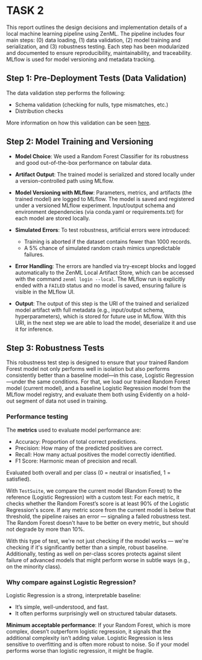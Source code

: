 # TASK 2

This report outlines the design decisions and implementation details of a local machine learning pipeline using ZenML. The pipeline includes four main steps: (0) data loading,  (1) data validation, (2) model training and serialization, and (3) robustness testing. Each step has been modularized and documented to ensure reproducibility, maintainability, and traceability. MLflow is used for model versioning and metadata tracking.

## Step 1: Pre-Deployment Tests (Data Validation)

The data validation step performs the following:
- Schema validation (checking for nulls, type mismatches, etc.)
- Distribution checks

More information on how this validation can be seen [here](Task_1.md).


## Step 2: Model Training and Versioning

- **Model Choice**: We used a Random Forest Classifier for its robustness and good out-of-the-box performance on tabular data.

- **Artifact Output**: The trained model is serialized and stored locally under a version-controlled path using MLflow.


- **Model Versioning with MLflow**: Parameters, metrics, and artifacts (the trained model) are logged to MLflow. The model is saved and registered under a versioned MLflow experiment. Input/output schema and environment dependencies (via conda.yaml or requirements.txt) for each model are stored locally.

- **Simulated Errors**: To test robustness, artificial errors were introduced:
    - Training is aborted if the dataset contains fewer than 1000 records.
    - A 5% chance of simulated random crash mimics unpredictable failures.

- **Error Handling**: The errors are handled via try-except blocks and logged automatically to the ZenML Local Artifact Store, which can be accessed with the command `zenml login --local`. The MLflow run is explicitly ended with a `FAILED` status and no model is saved, ensuring failure is visible in the MLflow UI.

- **Output**: The output of this step is the URI of the trained and serialized model artifact with full metadata (e.g., input/output schema, hyperparameters), which is stored for future use in MLflow. With this URI, in the next step we are able to load the model, deserialize it and use it for inference.

## Step 3: Robustness Tests 

This robustness test step is designed to ensure that your trained Random Forest model not only performs well in isolation but also performs consistently better than a baseline model—in this case, Logistic Regression—under the same conditions. For that, we load our trained Random Forest model (current model), and a baseline Logistic Regression model from the MLflow model registry, and evaluate them both using Evidently on a hold-out segment of data not used in training.


### Performance testing

The **metrics** used to evaluate model performance are:
- Accuracy: Proportion of total correct predictions.
- Precision: How many of the predicted positives are correct.
- Recall: How many actual positives the model correctly identified.
- F1 Score: Harmonic mean of precision and recall.

Evaluated both overall and per class (0 = neutral or insatisfied, 1 = satisfied).


With `TestSuite`, we compare the current model (Random Forest) to the reference (Logistic Regression) with a custom test: For each metric, it checks whether the Random Forest’s score is at least 90% of the Logistic Regression's score. If any metric score from the current model is below that threshold, the pipeline raises an error — signaling a failed robustness test. The Random Forest doesn't have to be better on every metric, but should not degrade by more than 10%.


With this type of test, we're not just checking if the model works — we're checking if it's significantly better than a simple, robust baseline. Additionally, testing as well on per-class scores protects against silent failure of advanced models that might perform worse in subtle ways (e.g., on the minority class).


### Why compare against Logistic Regression?
Logistic Regression is a strong, interpretable baseline:
- It’s simple, well-understood, and fast.
- It often performs surprisingly well on structured tabular datasets.

**Minimum acceptable performance**: If your Random Forest, which is more complex, doesn’t outperform logistic regression, it signals that the additional complexity isn’t adding value. Logistic Regression is less sensitive to overfitting and is often more robust to noise. So if your model performs worse than logistic regression, it might be fragile.
